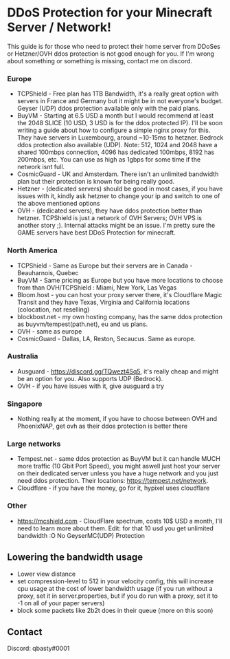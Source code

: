 # DDoS Protection for your Minecraft Server / Network!

This guide is for those who need to protect their home server from DDoSes or Hetzner/OVH ddos protection is not good enough for you. If I'm wrong about something or something is missing, contact me on discord.

### Europe
- TCPShield - Free plan has 1TB Bandwidth, it's a really great option with servers in France and Germany but it might be in not everyone's budget. Geyser (UDP) ddos protection available only with the paid plans.
- BuyVM - Starting at 6.5 USD a month but I would recommend at least the 2048 SLICE (10 USD, 3 USD is for the ddos protected IP). I'll be soon writing a guide about how to configure a simple nginx proxy for this. They have servers in Luxembourg, around ~10-15ms to hetzner. Bedrock ddos protection also available (UDP). Note: 512, 1024 and 2048 have a shared 100mbps connection, 4096 has dedicated 100mbps, 8192 has 200mbps, etc. You can use as high as 1gbps for some time if the network isnt full.
- CosmicGuard - UK and Amsterdam. There isn't an unlimited bandwidth plan but their protection is known for being really good.
- Hetzner - (dedicated servers) should be good in most cases, if you have issues with it, kindly ask hetzner to change your ip and switch to one of the above mentioned options
- OVH - (dedicated servers), they have ddos protection better than hetzner. TCPShield is just a network of OVH Servers; OVH VPS is another story ;). Internal attacks might be an issue. I'm pretty sure the GAME servers have best DDoS Protection for minecraft.

### North America
- TCPShield - Same as Europe but their servers are in Canada - Beauharnois, Quebec
- BuyVM - Same pricing as Europe but you have more locations to choose from than OVH/TCPShield : Miami, New York, Las Vegas
- Bloom.host - you can host your proxy server there, it's Cloudflare Magic Transit and they have Texas, Virginia and California locations (colocation, not reselling)
- blockbost.net - my own hosting company, has the same ddos protection as buyvm/tempest(path.net), eu and us plans.
- OVH - same as europe
- CosmicGuard - Dallas, LA, Reston, Secaucus. Same as europe.

### Australia
- Ausguard - https://discord.gg/TQwezt4Sq5, it's really cheap and might be an option for you. Also supports UDP (Bedrock).
- OVH - if you have issues with it, give ausguard a try

### Singapore
- Nothing really at the moment, if you have to choose between OVH and PhoenixNAP, get ovh as their ddos protection is better there

### Large networks
- Tempest.net - same ddos protection as BuyVM but it can handle MUCH more traffic (10 Gbit Port Speed), you might aswell just host your server on their dedicated server unless you have a huge network and you just need ddos protection. Their locations: https://tempest.net/network.
- Cloudflare - if you have the money, go for it, hypixel uses cloudflare

### Other
- https://mcshield.com - CloudFlare spectrum, costs 10$ USD a month, I'll need to learn more about them. Edit: for that 10 usd you get unlimited bandwidth :O No GeyserMC(UDP) Protection

## Lowering the bandwidth usage
- Lower view distance
- set compression-level to 512 in your velocity config, this will increase cpu usage at the cost of lower bandwidth usage (if you run without a proxy, set it in server.properties, but if you do run with a proxy, set it to -1 on all of your paper servers)
- block some packets like 2b2t does in their queue (more on this soon)


## Contact
Discord: qbasty#0001
